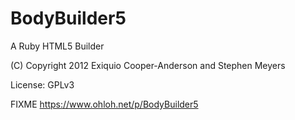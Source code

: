 BodyBuilder5
============

A Ruby HTML5 Builder

(C) Copyright 2012 Exiquio Cooper-Anderson and Stephen Meyers

License: GPLv3

FIXME
https://www.ohloh.net/p/BodyBuilder5

